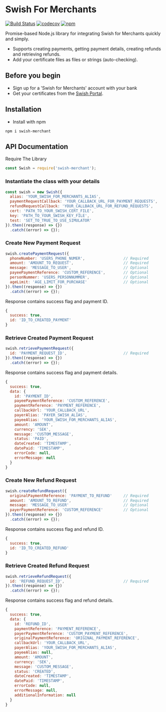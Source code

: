# Swish For Merchants
[![Build Status](https://travis-ci.com/stebunting/swish-merchant.svg?branch=master)](https://travis-ci.com/stebunting/swish-merchant)
[![codecov](https://codecov.io/gh/stebunting/swish-merchant/branch/master/graph/badge.svg)](https://codecov.io/gh/stebunting/swish-merchant)
[![npm](https://img.shields.io/npm/v/swish-merchant)](https://www.npmjs.com/package/swish-merchant)

Promise-based Node.js library for integrating Swish for Merchants quickly and simply.

 - Supports creating payments, getting payment details, creating refunds and retrieving refunds.
 - Add your certificate files as files or strings (auto-checking).

## Before you begin

 - Sign up for a 'Swish for Merchants' account with your bank
 - Get your certificates from the [Swish Portal](https://portal.swish.nu/).

## Installation

 - Install with npm
```
npm i swish-merchant
```

## API Documentation

Require The Library
```javascript
const Swish = require('swish-merchant');
```

### Instantiate the class with your details

```javascript
const swish = new Swish({
  alias: 'YOUR_SWISH_FOR_MERCHANTS_ALIAS',
  paymentRequestCallback: 'YOUR_CALLBACK_URL_FOR_PAYMENT_REQUESTS',
  refundRequestCallback: 'YOUR_CALLBACK_URL_FOR_REFUND_REQUESTS',
  cert: 'PATH_TO_YOUR_SWISH_CERT_FILE',
  key: 'PATH_TO_YOUR_SWISH_KEY_FILE',
  test: 'SET_TO_TRUE_TO_USE_SIMULATOR'
}).then((response) => {})
  .catch((error) => {});
```

### Create New Payment Request

```javascript
swish.createPaymentRequest({
  phoneNumber: 'USERS_PHONE_NUMER',                 // Required
  amount: 'AMOUNT_TO_REQUEST',                      // Required
  message: 'MESSAGE_TO_USER',                       // Optional
  payeePaymentReference: 'CUSTOM_REFERENCE',        // Optional
  personNummer: 'USERS_PERSONNUMMER',               // Optional
  ageLimit: 'AGE_LIMIT_FOR_PURCHASE'                // Optional
}).then((response) => {})
  .catch((error) => {});
```

Response contains success flag and payment ID.
```javascript
{
  success: true,
  id: 'ID_TO_CREATED_PAYMENT'
}
```

### Retrieve Created Payment Request

```javascript
swish.retrievePaymentRequest({
  id: 'PAYMENT_REQUEST_ID',                         // Required
}).then((response) => {})
  .catch((error) => {});
```

Response contains success flag and payment details.
```javascript
{
  success: true,
  data: {
    id: 'PAYMENT_ID',
    payeePaymentReference: 'CUSTOM_REFERENCE',
    paymentReference: 'PAYMENT_REFERENCE',
    callbackUrl: 'YOUR_CALLBACK_URL',
    payerAlias: 'PAYER_SWISH_ALIAS',
    payeeAlias: 'YOUR_SWISH_FOR_MERCHANTS_ALIAS',
    amount: 'AMOUNT',
    currency: 'SEK',
    message: 'CUSTOM_MESSAGE',
    status: 'PAID',
    dateCreated: 'TIMESTAMP',
    datePaid: 'TIMESTAMP',
    errorCode: null,
    errorMessage: null
  }
}
```

### Create New Refund Request

```javascript
swish.createRefundRequest({
  originalPaymentReference: 'PAYMENT_TO_REFUND'     // Required
  amount: 'AMOUNT_TO_REFUND',                       // Required
  message: 'MESSAGE_TO_USER'                        // Optional
  payerPaymentReference: 'CUSTOM_REFERENCE'         // Optional
}).then((response) => {})
  .catch((error) => {});
```

Response contains success flag and refund ID.
```javascript
{
  success: true,
  id: 'ID_TO_CREATED_REFUND'
}
```

### Retrieve Created Refund Request

```javascript
swish.retrieveRefundRequest({
  id: 'REFUND_REQUEST_ID',                          // Required
}).then((response) => {})
  .catch((error) => {});
```

Response contains success flag and refund details.
```javascript
{
  success: true,
  data: {
    id: 'REFUND_ID',
    paymentReference: 'PAYMENT_REFERENCE',
    payerPaymentReference: 'CUSTOM_PAYMENT_REFERENCE',
    originalPaymentReference: 'ORIGINAL_PAYMENT_REFERENCE',
    callbackUrl: 'YOUR_CALLBACK_URL',
    payerAlias: 'YOUR_SWISH_FOR_MERCHANTS_ALIAS',
    payeeAlias: null,
    amount: 'AMOUNT',
    currency: 'SEK',
    message: 'CUSTOM_MESSAGE',
    status: 'CREATED',
    dateCreated: 'TIMESTAMP',
    datePaid: 'TIMESTAMP',
    errorCode: null,
    errorMessage: null,
    additionalInformation: null
  }
}
```
